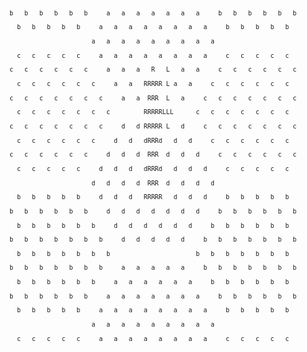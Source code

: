 <sup>
  
`` b   b   b   b   b   b     a   a   a   a   a   a   a     b   b   b   b   b   b ``  
  
``   b   b   b   b   b     a   a   a   a   a   a   a   a     b   b   b   b   b   ``   

``                       a   a   a   a   a   a   a   a   a                       ``  

``   c   c   c   c   c     a   a   a   a   a   a   a   a     c   c   c   c   c   ``    

`` c   c   c   c   c   c     a   a   a   R   L   a   a     c   c   c   c   c   c ``   

``   c   c   c   c   c   c     a   a   RRRRR L a   a     c   c   c   c   c   c   ``  

`` c   c   c   c   c   c   c     a   a  RRR  L   a     c   c   c   c   c   c   c ``  

``   c   c   c   c   c   c   c         RRRRRLLL      c   c   c   c   c   c   c   ``  

`` c   c   c   c   c   c   c     d   d RRRRR L   d     c   c   c   c   c   c   c ``  

``   c   c   c   c   c   c     d   d   dRRRd   d   d     c   c   c   c   c   c   ``  

`` c   c   c   c   c   c     d   d   d  RRR  d   d   d     c   c   c   c   c   c ``  

``   c   c   c   c   c     d   d   d   dRRRd   d   d   d     c   c   c   c   c   ``  

``                       d   d   d   d  RRR  d   d   d   d                       ``  

``   b   b   b   b   b     d   d   d   RRRRR   d   d   d     b   b   b   b   b   ``  

`` b   b   b   b   b   b     d   d   d   d   d   d   d     b   b   b   b   b   b ``  

``   b   b   b   b   b   b     d   d   d   d   d   d     b   b   b   b   b   b   ``  

`` b   b   b   b   b   b   b     d   d   d   d   d     b   b   b   b   b   b   b ``  

``   b   b   b   b   b   b   b                       b   b   b   b   b   b   b   ``  

`` b   b   b   b   b   b   b     a   a   a   a   a     b   b   b   b   b   b   b ``  

``   b   b   b   b   b   b     a   a   a   a   a   a     b   b   b   b   b   b   ``  

`` b   b   b   b   b   b     a   a   a   a   a   a   a     b   b   b   b   b   b ``  

``   b   b   b   b   b     a   a   a   a   a   a   a   a     b   b   b   b   b   ``  

``                       a   a   a   a   a   a   a   a   a                       ``  

``   c   c   c   c   c     a   a   a   a   a   a   a   a     c   c   c   c   c   ``  
</sup>
